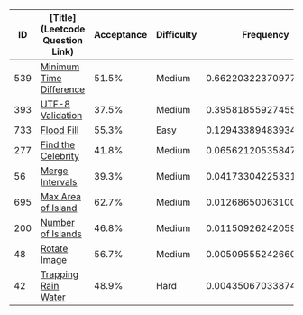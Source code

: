|ID|[Title](Leetcode Question Link)|Acceptance|Difficulty|Frequency|
|----|-----|----|---|---|
|539|[Minimum Time Difference]( https://leetcode.com/problems/minimum-time-difference)|51.5%|Medium|0.6622032237097724|
|393|[UTF-8 Validation]( https://leetcode.com/problems/utf-8-validation)|37.5%|Medium|0.39581855927455944|
|733|[Flood Fill]( https://leetcode.com/problems/flood-fill)|55.3%|Easy|0.1294338948393464|
|277|[Find the Celebrity]( https://leetcode.com/problems/find-the-celebrity)|41.8%|Medium|0.06562120535847293|
|56|[Merge Intervals]( https://leetcode.com/problems/merge-intervals)|39.3%|Medium|0.04173304225331761|
|695|[Max Area of Island]( https://leetcode.com/problems/max-area-of-island)|62.7%|Medium|0.012686500631003836|
|200|[Number of Islands]( https://leetcode.com/problems/number-of-islands)|46.8%|Medium|0.011509262420590827|
|48|[Rotate Image]( https://leetcode.com/problems/rotate-image)|56.7%|Medium|0.0050955524266001265|
|42|[Trapping Rain Water]( https://leetcode.com/problems/trapping-rain-water)|48.9%|Hard|0.004350670338744988|
